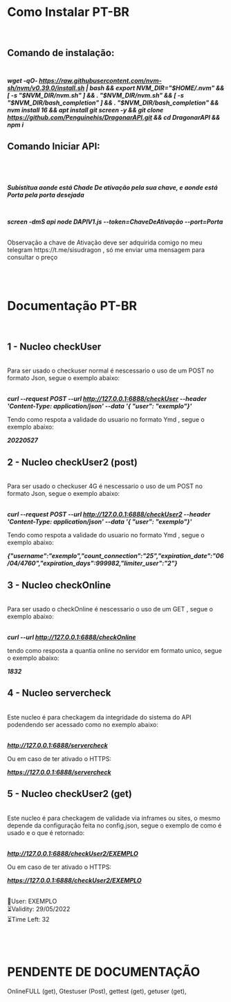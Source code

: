 # Como Instalar PT-BR <br>
<br>

## Comando de instalação:<br><br>

***wget -qO- https://raw.githubusercontent.com/nvm-sh/nvm/v0.39.0/install.sh | bash && export NVM_DIR="$HOME/.nvm" && [ -s "$NVM_DIR/nvm.sh" ] && . "$NVM_DIR/nvm.sh" && [ -s "$NVM_DIR/bash_completion" ] && . "$NVM_DIR/bash_completion" && nvm install 16 && apt install git screen -y && git clone https://github.com/Penguinehis/DragonarAPI.git && cd DragonarAPI && npm i***

## Comando Iniciar API:<br><br>
<br>

***Subistitua aonde está Chade De ativação pela sua chave, e aonde está Porta pela porta desejada*** 

<br>

***screen -dmS api node DAPIV1.js --token=ChaveDeAtivação --port=Porta***

<br>
Observação a chave de Ativação deve ser adquirida comigo no meu telegram https://t.me/sisudragon , só me enviar uma mensagem para consultar o preço

<br><br>
# Documentação PT-BR <br>
<br>

## 1 - Nucleo checkUser <br>
<br>
Para ser usado o checkuser normal é nescessario o uso de um POST no formato Json, segue o exemplo abaixo: <br><br>

***curl --request POST --url http://127.0.0.1:6888/checkUser --header 'Content-Type: application/json' --data '{ "user": "exemplo"}'***

Tendo como respota a validade do usuario no formato Ymd , segue o exemplo abaixo: <br>

***20220527***

## 2 - Nucleo checkUser2 (post) <br>
<br>
Para ser usado o checkuser 4G é nescessario o uso de um POST no formato Json, segue o exemplo abaixo: <br><br>

***curl --request POST --url http://127.0.0.1:6888/checkUser2 --header 'Content-Type: application/json' --data '{ "user": "exemplo"}'***

Tendo como respota a validade do usuario no formato Ymd , segue o exemplo abaixo: <br>

***{"username":"exemplo","count_connection":"25","expiration_date":"06/04/4760","expiration_days":999982,"limiter_user":"2"}***

## 3 - Nucleo checkOnline <br>
<br>
Para ser usado o checkOnline é nescessario o uso de um GET , segue o exemplo abaixo: <br><br>

***curl --url http://127.0.0.1:6888/checkOnline***

tendo como resposta a quantia online no servidor em formato unico, segue o exemplo abaixo: <br>

***1832***

## 4 - Nucleo servercheck <br>
<br>
Este nucleo é para checkagem da integridade do sistema do API podendendo ser acessado como no exemplo abaixo: <br><br>

***http://127.0.0.1:6888/servercheck***

Ou em caso de ter ativado o HTTPS:<br>

***https://127.0.0.1:6888/servercheck***

## 5 - Nucleo  checkUser2 (get) <br>
<br>
Este nucleo é para checkagem de validade via inframes ou sites, o mesmo depende da configuração feita no config.json, segue o exemplo de como é usado e o que é retornado: <br><br>

***http://127.0.0.1:6888/checkUser2/EXEMPLO***

Ou em caso de ter ativado o HTTPS:<br>

***https://127.0.0.1:6888/checkUser2/EXEMPLO***

<br>
👤User: EXEMPLO<br>
⏳Validity: 29/05/2022<br>
⏳Time Left: 32<br>
<br><br><br>

# PENDENTE DE DOCUMENTAÇÃO
 OnlineFULL (get), Gtestuser (Post), gettest (get), getuser (get),
